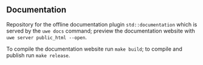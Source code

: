 ## Documentation

Repository for the offline documentation plugin `std::documentation` which is served by the `uwe docs` command; preview the documentation website with `uwe server public_html --open`.

To compile the documentation website run `make build`; to compile and publish run `make release`.
